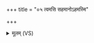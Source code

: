 +++
title = "०५ त्वमसि सहमानोऽहमस्मि"

+++
<details><summary>मूलम् (VS)</summary>

त्वम॑सि॒ सह॑मानो॒ऽहम॑स्मि॒ सह॑स्वान्।  
उ॒भौ सह॑स्वन्तौ भू॒त्वा स॒पत्ना॑न्सहिषीमहि ॥
</details>